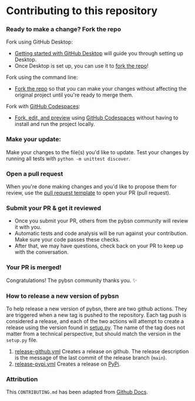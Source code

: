 # Contributing to this repository

### Ready to make a change? Fork the repo

Fork using GitHub Desktop:

- [Getting started with GitHub Desktop](https://docs.github.com/en/desktop/installing-and-configuring-github-desktop/getting-started-with-github-desktop) will guide you through setting up Desktop.
- Once Desktop is set up, you can use it to [fork the repo](https://docs.github.com/en/desktop/contributing-and-collaborating-using-github-desktop/cloning-and-forking-repositories-from-github-desktop)!

Fork using the command line:

- [Fork the repo](https://docs.github.com/en/github/getting-started-with-github/fork-a-repo#fork-an-example-repository) so that you can make your changes without affecting the original project until you're ready to merge them.

Fork with [GitHub Codespaces](https://github.com/features/codespaces):

- [Fork, edit, and preview](https://docs.github.com/en/free-pro-team@latest/github/developing-online-with-codespaces/creating-a-codespace) using [GitHub Codespaces](https://github.com/features/codespaces) without having to install and run the project locally.

### Make your update:
Make your changes to the file(s) you'd like to update. 
Test your changes by running all tests with `python -m unittest discover`.

### Open a pull request
When you're done making changes and you'd like to propose them for review, use the [pull request template](#pull-request-template) to open your PR (pull request).

### Submit your PR & get it reviewed
- Once you submit your PR, others from the pybsn community will review it with you.
- Automatic tests and code analysis will be run against your contribution. Make sure your code passes these checks. 
- After that, we may have questions, check back on your PR to keep up with the conversation.

### Your PR is merged!
Congratulations! The pybsn community thanks you. :sparkles:

### How to release a new version of pybsn
To help release a new version of pybsn, there are two github actions. They are triggered when a new tag is pushed to the repository. Each tag push is considered a release, and each of the two actions will attempt to create a release using the version found in [setup.py](https://github.com/bigswitch/pybsn/blob/main/setup.py). The name of the tag does not matter from a technical perspective, but should match the version in the `setup.py` file.
1. [release-github.yml](https://github.com/bigswitch/pybsn/blob/main/.github/workflows/release-github.yml)
Creates a release on github. The release description is the message of the last commit of the release branch (`main`).
2. [release-pypi.yml](https://github.com/bigswitch/pybsn/blob/main/.github/workflows/release-pypi.yml)
Creates a release on [PyPi](https://pypi.org/project/pybsn/).

### Attribution
This `CONTRIBUTING.md` has been adapted from [Github Docs](https://github.com/github/docs/blob/main/CONTRIBUTING.md).
